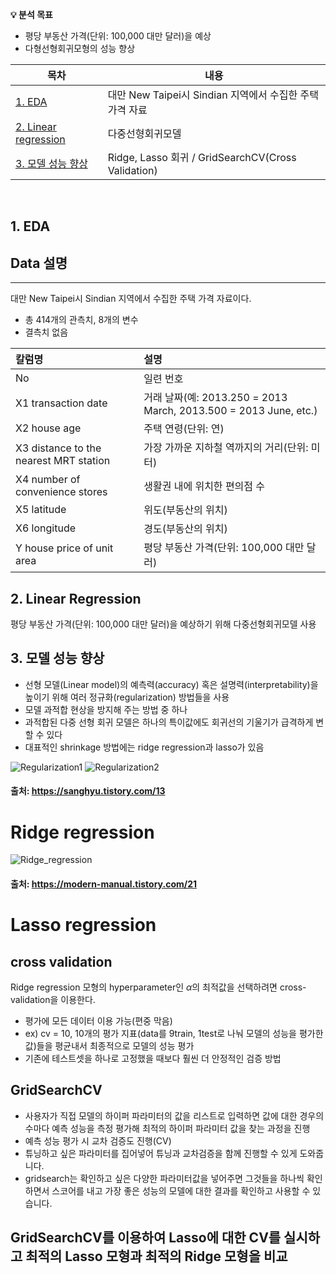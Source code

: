 **💡 분석 목표**

- 평당 부동산 가격(단위: 100,000 대만 달러)을 예상
- 다형선형회귀모형의 성능 향상

| 목차                                                    | 내용                                                         |
| ------------------------------------------------------- | ------------------------------------------------------------ |
| [1. EDA](#1.-EDA)                                       | 대만 New Taipei시 Sindian 지역에서 수집한 주택 가격 자료             |
| [2. Linear regression](#2.-Market-Basket-Analysis) |     다중선형회귀모델                 |
| [3. 모델 성능 향상](#3.-Regression)                         | Ridge, Lasso 회귀 / GridSearchCV(Cross Validation) |

<br>

## 1. EDA

## Data 설명
---

대만 New Taipei시 Sindian 지역에서 수집한 주택 가격 자료이다.

- 총 414개의 관측치, 8개의 변수
- 결측치 없음

|칼럼명 | 설명|
|:---|:---|
| No | 일련 번호 |
| X1 transaction date | 거래 날짜(예: 2013.250 = 2013 March, 2013.500 = 2013 June, etc.) |
| X2 house age | 주택 연령(단위: 연) |
| X3 distance to the nearest MRT station | 가장 가까운 지하철 역까지의 거리(단위: 미터) |
| X4 number of convenience stores | 생활권 내에 위치한 편의점 수 |
| X5 latitude | 위도(부동산의 위치) |
| X6 longitude | 경도(부동산의 위치) |
| Y house price of unit area | 평당 부동산 가격(단위: 100,000 대만 달러) |


## 2. Linear Regression

평당 부동산 가격(단위: 100,000 대만 달러)을 예상하기 위해 다중선형회귀모델 사용

## 3. 모델 성능 향상

- 선형 모델(Linear model)의 예측력(accuracy) 혹은 설명력(interpretability)을 높이기 위해 여러 정규화(regularization) 방법들을 사용
- 모델 과적합 현상을 방지해 주는 방법 중 하나
- 과적합된 다중 선형 회귀 모델은 하나의 특이값에도 회귀선의 기울기가 급격하게 변할 수 있다
- 대표적인 shrinkage 방법에는 ridge regression과 lasso가 있음

![Regularization1](https://user-images.githubusercontent.com/63768509/226539662-66776568-81dd-455b-83fd-2431b1fa72c3.jpg)
![Regularization2](https://user-images.githubusercontent.com/63768509/226539716-d67e4923-500f-414b-a1de-efb6e0e3a4b7.jpg)
#### 출처: https://sanghyu.tistory.com/13

# Ridge regression
![Ridge_regression](https://user-images.githubusercontent.com/63768509/226517935-f2a377bd-a4a1-4fa8-b80d-e518ddb85096.jpg)
#### 출처: https://modern-manual.tistory.com/21

# Lasso regression

## cross validation
Ridge regression 모형의 hyperparameter인 $\alpha$의 최적값을 선택하려면 cross-validation을 이용한다.
- 평가에 모든 데이터 이용 가능(편중 막음)
- ex) cv = 10, 10개의 평가 지표(data를 9train, 1test로 나눠 모델의 성능을 평가한 값)들을 평균내서 최종적으로 모델의 성능 평가
- 기존에 테스트셋을 하나로 고정했을 때보다 훨씬 더 안정적인 검증 방법

## GridSearchCV
- 사용자가 직접 모델의 하이퍼 파라미터의 값을 리스트로 입력하면 값에 대한 경우의 수마다 예측 성능을 측정 평가해 최적의 하이퍼 파라미터 값을 찾는 과정을 진행 
- 예측 성능 평가 시 교차 검증도 진행(CV)
- 튜닝하고 싶은 파라미터를 집어넣어 튜닝과 교차검증을 함께 진행할 수 있게 도와줍니다. 
- gridsearch는 확인하고 싶은 다양한 파라미터값을 넣어주면 그것들을 하나씩 확인하면서 스코어를 내고 가장 좋은 성능의 모델에 대한 결과를 확인하고 사용할 수 있습니다.

## GridSearchCV를 이용하여 Lasso에 대한 CV를 실시하고 최적의 Lasso 모형과 최적의 Ridge 모형을 비교
